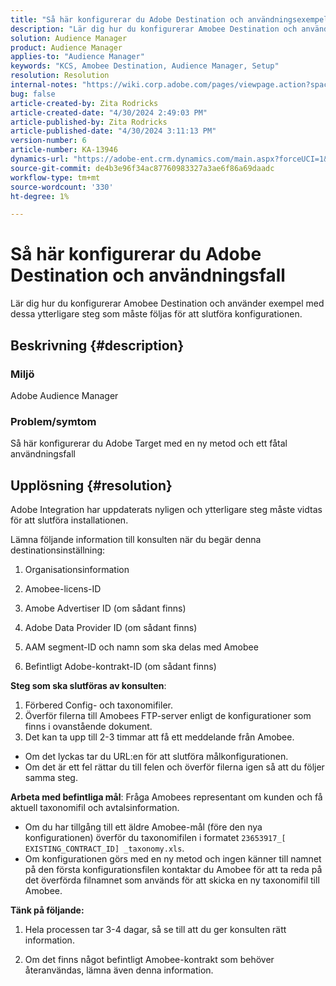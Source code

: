 ```yaml
---
title: "Så här konfigurerar du Adobe Destination och användningsexempel"
description: "Lär dig hur du konfigurerar Amobee Destination och användningsexempel"
solution: Audience Manager
product: Audience Manager
applies-to: "Audience Manager"
keywords: "KCS, Amobee Destination, Audience Manager, Setup"
resolution: Resolution
internal-notes: "https://wiki.corp.adobe.com/pages/viewpage.action?spaceKey=MCPI&title=Turn+Amobee+-+AAM+Destination"
bug: false
article-created-by: Zita Rodricks
article-created-date: "4/30/2024 2:49:03 PM"
article-published-by: Zita Rodricks
article-published-date: "4/30/2024 3:11:13 PM"
version-number: 6
article-number: KA-13946
dynamics-url: "https://adobe-ent.crm.dynamics.com/main.aspx?forceUCI=1&pagetype=entityrecord&etn=knowledgearticle&id=3c9fbec2-0007-ef11-9f8a-6045bd026dc7"
source-git-commit: de4b3e96f34ac87760983327a3ae6f86a69daadc
workflow-type: tm+mt
source-wordcount: '330'
ht-degree: 1%

---
```


# Så här konfigurerar du Adobe Destination och användningsfall


Lär dig hur du konfigurerar Amobee Destination och använder exempel med dessa ytterligare steg som måste följas för att slutföra konfigurationen.

## Beskrivning {#description}


### Miljö

Adobe Audience Manager

### Problem/symtom

Så här konfigurerar du Adobe Target med en ny metod och ett fåtal användningsfall


## Upplösning {#resolution}


Adobe Integration har uppdaterats nyligen och ytterligare steg måste vidtas för att slutföra installationen.

Lämna följande information till konsulten när du begär denna destinationsinställning:

1. Organisationsinformation

2. Amobee-licens-ID

3. Amobe Advertiser ID (om sådant finns)

4. Adobe Data Provider ID (om sådant finns)

5. AAM segment-ID och namn som ska delas med Amobee

6. Befintligt Adobe-kontrakt-ID (om sådant finns)

<b>Steg som ska slutföras av konsulten</b>:

1. Förbered Config- och taxonomifiler.
2. Överför filerna till Amobees FTP-server enligt de konfigurationer som finns i ovanstående dokument.
3. Det kan ta upp till 2-3 timmar att få ett meddelande från Amobee.


- Om det lyckas tar du URL:en för att slutföra målkonfigurationen.
- Om det är ett fel rättar du till felen och överför filerna igen så att du följer samma steg.


<b>Arbeta med befintliga mål</b>: Fråga Amobees representant om kunden och få aktuell taxonomifil och avtalsinformation.

- Om du har tillgång till ett äldre Amobee-mål (före den nya konfigurationen) överför du taxonomifilen i formatet `23653917_[ EXISTING_CONTRACT_ID] _taxonomy.xls`.
- Om konfigurationen görs med en ny metod och ingen känner till namnet på den första konfigurationsfilen kontaktar du Amobee för att ta reda på det överförda filnamnet som används för att skicka en ny taxonomifil till Amobee.


<b>Tänk på följande:</b>

1. Hela processen tar 3-4 dagar, så se till att du ger konsulten rätt information.

2. Om det finns något befintligt Amobee-kontrakt som behöver återanvändas, lämna även denna information.
